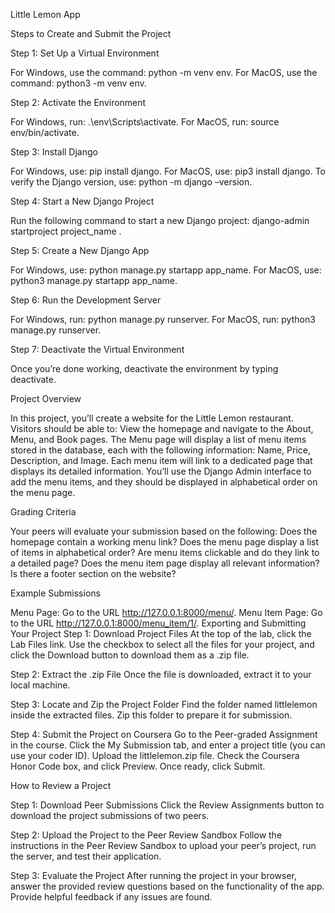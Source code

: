 Little Lemon App

Steps to Create and Submit the Project

Step 1: Set Up a Virtual Environment

For Windows, use the command: python -m venv env. For MacOS, use the command: python3 -m venv env.

Step 2: Activate the Environment

For Windows, run: .\env\Scripts\activate. For MacOS, run: source env/bin/activate.

Step 3: Install Django

For Windows, use: pip install django. For MacOS, use: pip3 install django. To verify the Django version, use: python -m django –version.

Step 4: Start a New Django Project

Run the following command to start a new Django project: django-admin startproject project_name .

Step 5: Create a New Django App

For Windows, use: python manage.py startapp app_name. For MacOS, use: python3 manage.py startapp app_name.

Step 6: Run the Development Server

For Windows, run: python manage.py runserver. For MacOS, run: python3 manage.py runserver.

Step 7: Deactivate the Virtual Environment

Once you’re done working, deactivate the environment by typing deactivate.

Project Overview

In this project, you’ll create a website for the Little Lemon restaurant. Visitors should be able to: View the homepage and navigate to the About, Menu, and Book pages. The Menu page will display a list of menu items stored in the database, each with the following information: Name, Price, Description, and Image. Each menu item will link to a dedicated page that displays its detailed information. You’ll use the Django Admin interface to add the menu items, and they should be displayed in alphabetical order on the menu page.

Grading Criteria

Your peers will evaluate your submission based on the following: Does the homepage contain a working menu link? Does the menu page display a list of items in alphabetical order? Are menu items clickable and do they link to a detailed page? Does the menu item page display all relevant information? Is there a footer section on the website?

Example Submissions

Menu Page: Go to the URL http://127.0.0.1:8000/menu/. Menu Item Page: Go to the URL http://127.0.0.1:8000/menu_item/1/. Exporting and Submitting Your Project Step 1: Download Project Files At the top of the lab, click the Lab Files link. Use the checkbox to select all the files for your project, and click the Download button to download them as a .zip file.

Step 2: Extract the .zip File Once the file is downloaded, extract it to your local machine.

Step 3: Locate and Zip the Project Folder Find the folder named littlelemon inside the extracted files. Zip this folder to prepare it for submission.

Step 4: Submit the Project on Coursera Go to the Peer-graded Assignment in the course. Click the My Submission tab, and enter a project title (you can use your coder ID). Upload the littlelemon.zip file. Check the Coursera Honor Code box, and click Preview. Once ready, click Submit.

How to Review a Project

Step 1: Download Peer Submissions Click the Review Assignments button to download the project submissions of two peers.

Step 2: Upload the Project to the Peer Review Sandbox Follow the instructions in the Peer Review Sandbox to upload your peer’s project, run the server, and test their application.

Step 3: Evaluate the Project After running the project in your browser, answer the provided review questions based on the functionality of the app. Provide helpful feedback if any issues are found.
